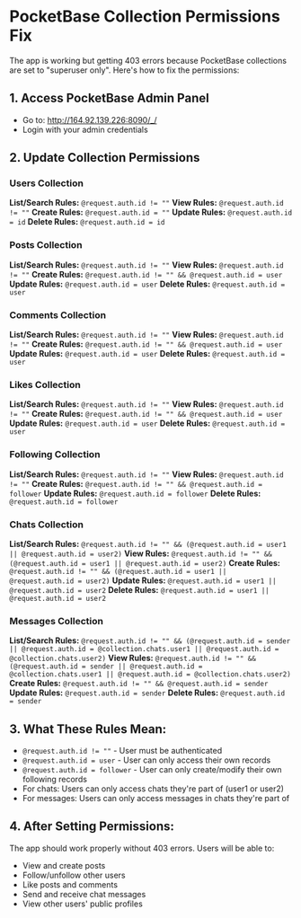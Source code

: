 # PocketBase Collection Permissions Fix

The app is working but getting 403 errors because PocketBase collections are set to "superuser only". Here's how to fix the permissions:

## 1. Access PocketBase Admin Panel

- Go to: http://164.92.139.226:8090/_/
- Login with your admin credentials

## 2. Update Collection Permissions

### Users Collection

**List/Search Rules:** `@request.auth.id != ""`
**View Rules:** `@request.auth.id != ""`
**Create Rules:** `@request.auth.id = ""`
**Update Rules:** `@request.auth.id = id`
**Delete Rules:** `@request.auth.id = id`

### Posts Collection

**List/Search Rules:** `@request.auth.id != ""`
**View Rules:** `@request.auth.id != ""`
**Create Rules:** `@request.auth.id != "" && @request.auth.id = user`
**Update Rules:** `@request.auth.id = user`
**Delete Rules:** `@request.auth.id = user`

### Comments Collection

**List/Search Rules:** `@request.auth.id != ""`
**View Rules:** `@request.auth.id != ""`
**Create Rules:** `@request.auth.id != "" && @request.auth.id = user`
**Update Rules:** `@request.auth.id = user`
**Delete Rules:** `@request.auth.id = user`

### Likes Collection

**List/Search Rules:** `@request.auth.id != ""`
**View Rules:** `@request.auth.id != ""`
**Create Rules:** `@request.auth.id != "" && @request.auth.id = user`
**Update Rules:** `@request.auth.id = user`
**Delete Rules:** `@request.auth.id = user`

### Following Collection

**List/Search Rules:** `@request.auth.id != ""`
**View Rules:** `@request.auth.id != ""`
**Create Rules:** `@request.auth.id != "" && @request.auth.id = follower`
**Update Rules:** `@request.auth.id = follower`
**Delete Rules:** `@request.auth.id = follower`

### Chats Collection

**List/Search Rules:** `@request.auth.id != "" && (@request.auth.id = user1 || @request.auth.id = user2)`
**View Rules:** `@request.auth.id != "" && (@request.auth.id = user1 || @request.auth.id = user2)`
**Create Rules:** `@request.auth.id != "" && (@request.auth.id = user1 || @request.auth.id = user2)`
**Update Rules:** `@request.auth.id = user1 || @request.auth.id = user2`
**Delete Rules:** `@request.auth.id = user1 || @request.auth.id = user2`

### Messages Collection

**List/Search Rules:** `@request.auth.id != "" && (@request.auth.id = sender || @request.auth.id = @collection.chats.user1 || @request.auth.id = @collection.chats.user2)`
**View Rules:** `@request.auth.id != "" && (@request.auth.id = sender || @request.auth.id = @collection.chats.user1 || @request.auth.id = @collection.chats.user2)`
**Create Rules:** `@request.auth.id != "" && @request.auth.id = sender`
**Update Rules:** `@request.auth.id = sender`
**Delete Rules:** `@request.auth.id = sender`

## 3. What These Rules Mean:

- `@request.auth.id != ""` - User must be authenticated
- `@request.auth.id = user` - User can only access their own records
- `@request.auth.id = follower` - User can only create/modify their own following records
- For chats: Users can only access chats they're part of (user1 or user2)
- For messages: Users can only access messages in chats they're part of

## 4. After Setting Permissions:

The app should work properly without 403 errors. Users will be able to:

- View and create posts
- Follow/unfollow other users
- Like posts and comments
- Send and receive chat messages
- View other users' public profiles
